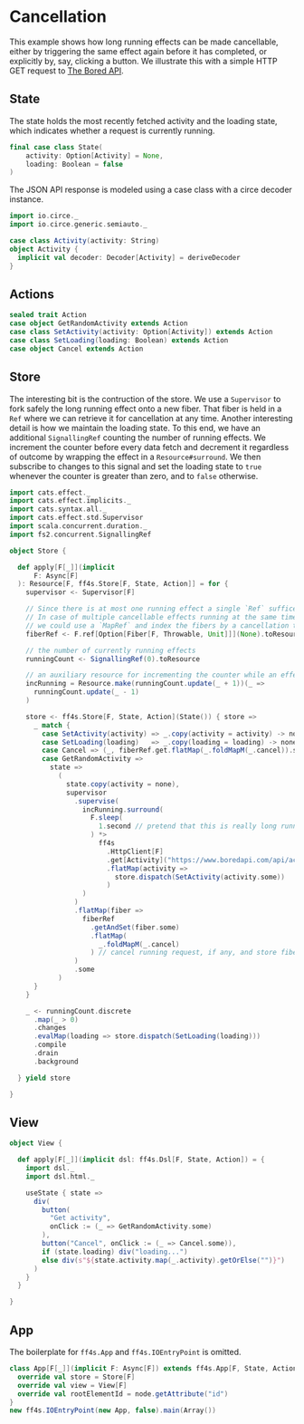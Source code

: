 # Cancellation

This example shows how long running effects can be made cancellable,
either by triggering the same effect again before it has completed,
or explicitly by, say, clicking a button. We illustrate this with a simple
HTTP GET request to [The Bored API](https://www.boredapi.com/).

## State

The state holds the most recently fetched activity and the loading state,
which indicates whether a request is currently running.

```scala mdoc:js:shared
final case class State(
    activity: Option[Activity] = None,
    loading: Boolean = false
)
```

The JSON API response is modeled using a case class with a circe decoder instance.

```scala mdoc:js:shared
import io.circe._
import io.circe.generic.semiauto._

case class Activity(activity: String)
object Activity {
  implicit val decoder: Decoder[Activity] = deriveDecoder
}
```

## Actions

```scala mdoc:js:shared
sealed trait Action
case object GetRandomActivity extends Action
case class SetActivity(activity: Option[Activity]) extends Action
case class SetLoading(loading: Boolean) extends Action
case object Cancel extends Action
```

## Store

The interesting bit is the contruction of the store.
We use a `Supervisor` to fork safely the long running effect onto a new fiber.
That fiber is held in a `Ref` where we can retrieve it for cancellation at any time.
Another interesting detail is how we maintain the loading state.
To this end, we have an additional `SignallingRef` counting the number of running
effects. We increment the counter before every data fetch and
decrement it regardless of outcome by wrapping the effect in a `Resource#surround`.
We then subscribe to changes to this signal and set the loading state
to `true` whenever the counter is greater than zero, and to `false`
otherwise.

```scala mdoc:js:shared
import cats.effect._
import cats.effect.implicits._
import cats.syntax.all._
import cats.effect.std.Supervisor
import scala.concurrent.duration._
import fs2.concurrent.SignallingRef

object Store {

  def apply[F[_]](implicit
      F: Async[F]
  ): Resource[F, ff4s.Store[F, State, Action]] = for {
    supervisor <- Supervisor[F]

    // Since there is at most one running effect a single `Ref` suffices.
    // In case of multiple cancellable effects running at the same time,
    // we could use a `MapRef` and index the fibers by a cancellation token.
    fiberRef <- F.ref[Option[Fiber[F, Throwable, Unit]]](None).toResource

    // the number of currently running effects
    runningCount <- SignallingRef(0).toResource

    // an auxiliary resource for incrementing the counter while an effect is running
    incRunning = Resource.make(runningCount.update(_ + 1))(_ =>
      runningCount.update(_ - 1)
    )

    store <- ff4s.Store[F, State, Action](State()) { store =>
      _ match {
        case SetActivity(activity) => _.copy(activity = activity) -> none
        case SetLoading(loading)   => _.copy(loading = loading) -> none
        case Cancel => (_, fiberRef.get.flatMap(_.foldMapM(_.cancel)).some)
        case GetRandomActivity =>
          state =>
            (
              state.copy(activity = none),
              supervisor
                .supervise(
                  incRunning.surround(
                    F.sleep(
                      1.second // pretend that this is really long running
                    ) *>
                      ff4s
                        .HttpClient[F]
                        .get[Activity]("https://www.boredapi.com/api/activity")
                        .flatMap(activity =>
                          store.dispatch(SetActivity(activity.some))
                        )
                  )
                )
                .flatMap(fiber =>
                  fiberRef
                    .getAndSet(fiber.some)
                    .flatMap(
                      _.foldMapM(_.cancel)
                    ) // cancel running request, if any, and store fiber of new request
                )
                .some
            )
      }
    }

    _ <- runningCount.discrete
      .map(_ > 0)
      .changes
      .evalMap(loading => store.dispatch(SetLoading(loading)))
      .compile
      .drain
      .background

  } yield store

}
```

## View

```scala mdoc:js:shared
object View {

  def apply[F[_]](implicit dsl: ff4s.Dsl[F, State, Action]) = {
    import dsl._
    import dsl.html._

    useState { state =>
      div(
        button(
          "Get activity",
          onClick := (_ => GetRandomActivity.some)
        ),
        button("Cancel", onClick := (_ => Cancel.some)),
        if (state.loading) div("loading...")
        else div(s"${state.activity.map(_.activity).getOrElse("")}")
      )
    }
  }

}
```

## App

The boilerplate for `ff4s.App` and `ff4s.IOEntryPoint` is omitted.

```scala mdoc:js:invisible
class App[F[_]](implicit F: Async[F]) extends ff4s.App[F, State, Action] {
  override val store = Store[F]
  override val view = View[F]
  override val rootElementId = node.getAttribute("id")
}
new ff4s.IOEntryPoint(new App, false).main(Array())
```
